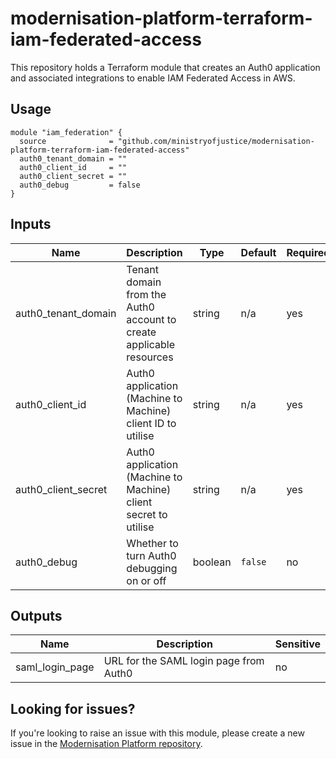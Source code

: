 # modernisation-platform-terraform-iam-federated-access

This repository holds a Terraform module that creates an Auth0 application and associated integrations to enable IAM Federated Access in AWS.

## Usage
```
module "iam_federation" {
  source              = "github.com/ministryofjustice/modernisation-platform-terraform-iam-federated-access"
  auth0_tenant_domain = ""
  auth0_client_id     = ""
  auth0_client_secret = ""
  auth0_debug         = false
}
```

## Inputs
| Name                | Description                                                         | Type    | Default | Required |
|---------------------|---------------------------------------------------------------------|---------|---------|----------|
| auth0_tenant_domain | Tenant domain from the Auth0 account to create applicable resources | string  | n/a     | yes      |
| auth0_client_id     | Auth0 application (Machine to Machine) client ID to utilise         | string  | n/a     | yes      |
| auth0_client_secret | Auth0 application (Machine to Machine) client secret to utilise     | string  | n/a     | yes      |
| auth0_debug         | Whether to turn Auth0 debugging on or off                           | boolean | `false` | no       |

## Outputs
| Name            | Description                            | Sensitive |
|-----------------|----------------------------------------|-----------|
| saml_login_page | URL for the SAML login page from Auth0 | no        |

## Looking for issues?
If you're looking to raise an issue with this module, please create a new issue in the [Modernisation Platform repository](https://github.com/ministryofjustice/modernisation-platform/issues).
